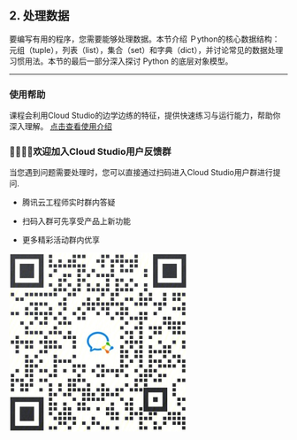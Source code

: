 

## 2. 处理数据

要编写有用的程序，您需要能够处理数据。本节介绍 Ｐython的核心数据结构： 元组（tuple），列表（list），集合（set）和字典（dict），并讨论常见的数据处理习惯用法。本节的最后一部分深入探讨 Python 的底层对象模型。

---

### 使用帮助
课程会利用Cloud Studio的边学边练的特征，提供快速练习与运行能力，帮助你深入理解。
[点击查看使用介绍](../Instruction.md)


### 👏🏻👏🏻欢迎加入Cloud Studio用户反馈群

当您遇到问题需要处理时，您可以直接通过扫码进入Cloud Studio用户群进行提问.

* 腾讯云工程师实时群内答疑

* 扫码入群可先享受产品上新功能

* 更多精彩活动群内优享

![加入用户群](../QR.png)